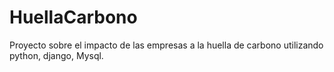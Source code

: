 # HuellaCarbono
Proyecto sobre el impacto de las empresas a la huella de carbono utilizando python, django, Mysql.

